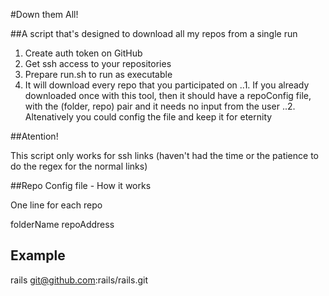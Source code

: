 #Down them All!

##A script that's designed to download all my repos from a single run

1. Create auth token on GitHub
2. Get ssh access to your repositories
3. Prepare run.sh to run as executable
4. It will download every repo that you participated on
..1. If you already downloaded once with this tool, then it should have a repoConfig file, with the (folder, repo) pair and it needs no input from the user
..2. Altenatively you could config the file and keep it for eternity



##Atention!

This script only works for ssh links (haven't had the time or the patience to do the regex for the normal links)

##Repo Config file - How it works

One line for each repo

folderName repoAddress

## Example

rails git@github.com:rails/rails.git
